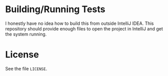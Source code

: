 # Building/Running Tests

I honestly have no idea how to build this from outside IntelliJ IDEA. This
repository should provide enough files to open the project in IntelliJ and get
the system running.

# License

See the file `LICENSE`.
